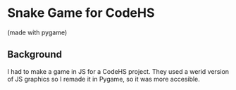 # Snake Game for CodeHS
(made with pygame)
## Background
I had to make a game in JS for a CodeHS project.
They used a werid version of JS graphics so I remade it in Pygame, so it was more accesible.
